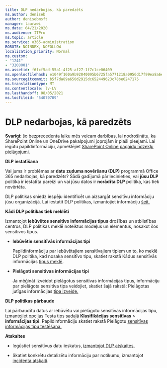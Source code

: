 ```yaml
---
title: DLP nedarbojas, kā paredzēts
ms.author: deniseb
author: denisebmsft
manager: laurawi
ms.date: 04/21/2020
ms.audience: ITPro
ms.topic: article
ms.service: o365-administration
ROBOTS: NOINDEX, NOFOLLOW
localization_priority: Normal
ms.custom:
- "1241"
- "3200001"
ms.assetid: f6fcf5ad-55a1-4f25-af27-1f7c1ce06409
ms.openlocfilehash: e1049f160a9b92040095b6725fa5771218a0956d17f99ea8a6e9cc279e7c73f6
ms.sourcegitcommit: b5f7da89a650d2915dc652449623c78be6247175
ms.translationtype: MT
ms.contentlocale: lv-LV
ms.lasthandoff: 08/05/2021
ms.locfileid: "54079709"
---
```

# <a name="dlp-not-working-as-expected"></a>DLP nedarbojas, kā paredzēts

**Svarīgi**: šo bezprecedenta laiku mēs veicam darbības, lai nodrošinātu, ka SharePoint Online un OneDrive pakalpojumi joprojām ir plaši pieejami. Lai iegūtu papildinformāciju, apmeklējiet [SharePoint Online pagaidu līdzekļu pielāgojumi](https://aka.ms/ODSPAdjustments).

 **DLP iestatīšana**

Vai jums ir problēmas ar **datu zuduma novēršanu (DLP)** programmā Office 365 nedarbojas, kā paredzēts? Šādā gadījumā pārliecinieties, vai **jūsu DLP** politika ir iestatīta pareizi un vai jūsu datos ir **norādīta DLP** politika, kas tiek novērtēta.
  
DLP politikas sniedz iespēju identificēt un aizsargāt sensitīvu informāciju jūsu organizācijā. Lai iestatīt DLP politikas, izmantojiet informāciju [šeit.](https://docs.microsoft.com/microsoft-365/compliance/create-a-dlp-policy-from-a-template)
  
 **Kādi DLP politikas tiek meklēti**
  
Izmantojot **iebūvētos sensitīvo informācijas tipus** drošības un atbilstības centros, DLP politikas meklē noteiktus modeļus un elementus, nosakot šos sensitīvos tipus.
  
- **Iebūvētie sensitīvās informācijas tipi**

    Papildinformāciju par iebūvētajiem sensitīvajiem tipiem un to, ko meklē DLP politika, kad nosaka sensitīvo tipu, skatiet rakstā Kādus sensitīvās informācijas [tipus meklē](https://docs.microsoft.com/microsoft-365/compliance/sensitive-information-type-entity-definitions).

- **Pielāgoti sensitīvas informācijas tipi**

    Ja mēģināt izveidot pielāgotus sensitīvas informācijas tipus, informāciju par pielāgota sensitīva tipa veidojiet, skatiet šajā rakstā: Pielāgotas jutīgas informācijas [tipa izveide.](https://docs.microsoft.com/microsoft-365/compliance/create-a-custom-sensitive-information-type)

**DLP politikas pārbaude**

Lai pārbaudītu datus ar iebūvētu vai pielāgotu sensitīvas  informācijas tipu, izmantojiet opcijas Testa tips sadaļā **Klasifikācijas sensitīvas**  >  **informācijas tipi**. Papildinformāciju skatiet rakstā Pielāgotu [sensitīvas informācijas tipu testēšana.](https://docs.microsoft.com/microsoft-365/compliance/create-a-custom-sensitive-information-type#create-custom-sensitive-information-types-in-the-security--compliance-center)

 **Atskaites**
  
- Iegūstiet sensitīvus datu ieskatus, [izmantojot DLP atskaites.](https://docs.microsoft.com/microsoft-365/compliance/data-loss-prevention-policies#dlp-reports)

- Skatiet konkrētu detalizētu informāciju par notikumu, izmantojot [incidenta atskaiti](https://docs.microsoft.com/microsoft-365/compliance/data-loss-prevention-policies#incident-reports).
